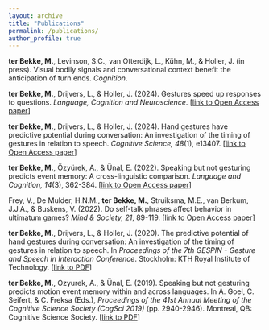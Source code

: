 ```yaml
---
layout: archive
title: "Publications"
permalink: /publications/
author_profile: true
---
```

**ter Bekke, M.**, Levinson, S.C., van Otterdijk, L., Kühn, M., & Holler, J. (in press).  Visual bodily signals and conversational context benefit the anticipation of turn ends. *Cognition*.

**ter Bekke, M.**, Drijvers, L., & Holler, J. (2024). Gestures speed up responses to questions. *Language, Cognition and Neuroscience*. [[link to Open Access paper](https://doi.org/10.1080/23273798.2024.2314021)] 

**ter Bekke, M.**, Drijvers, L., & Holler, J. (2024). Hand gestures have predictive potential during conversation: An investigation of the timing of gestures in relation to speech. *Cognitive Science, 48*(1), e13407. [[link to Open Access paper](https://doi.org/10.1111/cogs.13407)] 

**ter Bekke, M.**, Özyürek, A., & Ünal, E. (2022). Speaking but not gesturing predicts event memory: A cross-linguistic comparison. *Language and Cognition, 14*(3), 362-384. [[link to Open Access paper](https://doi.org/10.1017/langcog.2022.3)]

Frey, V., De Mulder, H.N.M., **ter Bekke, M.**, Struiksma, M.E., van Berkum, J.J.A., & Buskens, V. (2022). Do self-talk phrases affect behavior in ultimatum games? *Mind & Society, 21*, 89-119. [[link to Open Access paper](https://link.springer.com/article/10.1007/s11299-022-00286-8)] 

**ter Bekke, M.**, Drijvers, L., & Holler, J. (2020). The predictive potential of hand gestures during conversation: An investigation of the timing of gestures in relation to speech. In *Proceedings of the 7th GESPIN - Gesture and Speech in Interaction Conference*. Stockholm: KTH Royal Institute of Technology. [[link to PDF](https://pure.mpg.de/rest/items/item_3251942_1/component/file_3251943/content)] 

**ter Bekke, M.**, Ozyurek, A., & Ünal, E. (2019). Speaking but not gesturing predicts motion event memory within and across languages. In A. Goel, C. Seifert, & C. Freksa (Eds.), *Proceedings of the 41st Annual Meeting of the Cognitive Science Society (CogSci 2019)* (pp. 2940-2946). Montreal, QB: Cognitive Science Society. [[link to PDF](https://pure.mpg.de/rest/items/item_3055925_8/component/file_3136363/content)]
